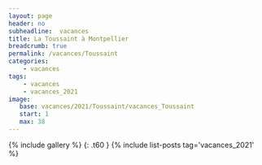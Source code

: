```yaml
---
layout: page
header: no
subheadline:  vacances
title: La Toussaint à Montpellier
breadcrumb: true
permalink: /vacances/Toussaint
categories:
    - vacances
tags:
    - vacances
    - vacances_2021
image:
   base: vacances/2021/Toussaint/vacances_Toussaint
   start: 1
   max: 38
---
```

{% include gallery %}
{: .t60 }
{% include list-posts tag='vacances_2021' %}
